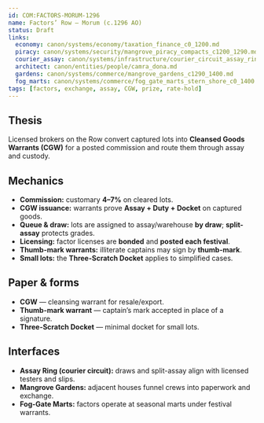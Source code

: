 ```yaml
---
id: COM:FACTORS-MORUM-1296
name: Factors’ Row — Morum (c.1296 AO)
status: Draft
links:
  economy: canon/systems/economy/taxation_finance_c0_1200.md
  piracy: canon/systems/security/mangrove_piracy_compacts_c1200_1290.md
  courier_assay: canon/systems/infrastructure/courier_circuit_assay_ring_c700_1300.md
  architect: canon/entities/people/camra_dona.md
  gardens: canon/systems/commerce/mangrove_gardens_c1290_1400.md
  fog_marts: canon/systems/commerce/fog_gate_marts_stern_shore_c0_1400.md
tags: [factors, exchange, assay, CGW, prize, rate-hold]
---
```


## Thesis
Licensed brokers on the Row convert captured lots into **Cleansed Goods Warrants (CGW)** for a posted commission and route them through assay and custody.

## Mechanics
- **Commission:** customary **4–7%** on cleared lots.  
- **CGW issuance:** warrants prove **Assay + Duty + Docket** on captured goods.  
- **Queue & draw:** lots are assigned to assay/warehouse **by draw**; **split-assay** protects grades.  
- **Licensing:** factor licenses are **bonded** and **posted each festival**.  
- **Thumb-mark warrants:** illiterate captains may sign by **thumb-mark**.  
- **Small lots:** the **Three-Scratch Docket** applies to simplified cases.

## Paper & forms
- **CGW** — cleansing warrant for resale/export.  
- **Thumb-mark warrant** — captain’s mark accepted in place of a signature.  
- **Three-Scratch Docket** — minimal docket for small lots.

## Interfaces
- **Assay Ring (courier circuit):** draws and split-assay align with licensed testers and slips.  
- **Mangrove Gardens:** adjacent houses funnel crews into paperwork and exchange.  
- **Fog-Gate Marts:** factors operate at seasonal marts under festival warrants.

